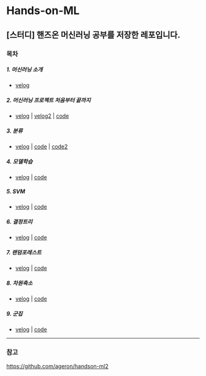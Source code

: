# Hands-on-ML
[스터디] 핸즈온 머신러닝 공부를 저장한 레포입니다.
-----------------------
### 목차
##### 1. 머신러닝 소개 
- [velog](https://velog.io/@jeongminii/01.-%EB%A8%B8%EC%8B%A0%EB%9F%AC%EB%8B%9D-%EC%86%8C%EA%B0%9C) 
   
##### 2. 머신러닝 프로젝트 처음부터 끝까지        
- [velog]() | [velog2]() | [code](https://github.com/jeongmin1016/Hands-on-ML/blob/main/code/chap2_ML.ipynb)    

##### 3. 분류  
- [velog]() | [code](https://github.com/jeongmin1016/Hands-on-ML/blob/main/code/chap3_classification.ipynb) | [code2](https://github.com/jeongmin1016/Hands-on-ML/blob/main/code/chap3_prac.ipynb)
##### 4. 모델학습
- [velog]() | [code](https://github.com/jeongmin1016/Hands-on-ML/blob/main/code/chap4_Modeling.ipynb)
##### 5. SVM
- [velog]() | [code](https://github.com/jeongmin1016/Hands-on-ML/blob/main/code/chap5_SVM.ipynb)
##### 6. 결정트리
- [velog]() | [code](https://github.com/jeongmin1016/Hands-on-ML/blob/main/code/chap6_Decision_Tree.ipynb)
##### 7. 랜덤포레스트
- [velog]() | [code](https://github.com/jeongmin1016/Hands-on-ML/blob/main/code/_chap7_Random_Forest.ipynb)
##### 8. 차원축소
- [velog]() | [code](https://github.com/jeongmin1016/Hands-on-ML/blob/main/code/chap8_Dimension_Reduction.ipynb)
##### 9. 군집
- [velog]() | [code]()



-----------------------
### 참고
https://github.com/ageron/handson-ml2
